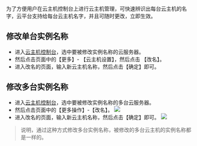 
为了方便用户在云主机控制台上进行云主机管理，可快速辨识出每台云主机的名字，云平台支持给每台云主机名字，并且可随时更改，立即生效。


## 修改单台实例名称

- 进入[云主机控制台](https://console.tce.fsphere.cn/cvm/index)，选中要被修改实例名称的云服务器。
- 然后点击页面中的【更多】- 【云主机设置】，然后点击 【改名】。
- 进入改名的页面，输入新云主机名称，然后点击【确定】即可。

## 修改多台实例名称
- 进入[云主机控制台](https://console.tce.fsphere.cn/cvm/index)，选中要被修改实例名称的多台云服务器。
- 然后点击页面中的【更多操作】-【改名】。
![](http://imgcache.tce.fsphere.cn/image/main.qcloudimg.com/raw/5367cf6974e79c1d39133dd84571c65d.png)
- 进入改名的页面，输入新云主机名称，然后点击【确定】即可。
![](http://imgcache.tce.fsphere.cn/image/main.qcloudimg.com/raw/7713dbc0d7ca2da1008c28ba0a1ba5d8.png)
>说明，通过这种方式修改多台实例名称，被修改的多台云主机的实例名称都是一样的。
